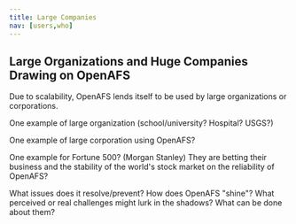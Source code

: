 ```yaml
---
title: Large Companies
nav: [users,who]
---
```


## Large Organizations and Huge Companies Drawing on OpenAFS ##

Due to scalability, OpenAFS lends itself to be used by large organizations or corporations.

One example of large organization (school/university?  Hospital? USGS?)

One example of large corporation using OpenAFS?

One example for Fortune 500?  (Morgan Stanley)  They are betting their business and the stability of the world's stock market on the reliability of OpenAFS?

What issues does it resolve/prevent?  How does OpenAFS "shine"?
What perceived or real challenges might lurk in the shadows?  What can be done about them?
